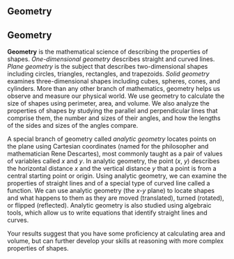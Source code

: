 ## Geometry

## Geometry

**Geometry** is the mathematical science of describing the properties of shapes. *One-dimensional geometry* describes straight and curved lines. *Plane geometry* is the subject that describes two-dimensional shapes including circles, triangles, rectangles, and trapezoids. *Solid geometry* examines three-dimensional shapes including cubes, spheres, cones, and cylinders. More than any other branch of mathematics, geometry helps us observe and measure our physical world. We use geometry to calculate the size of shapes using perimeter, area, and volume. We also analyze the properties of shapes by studying the parallel and perpendicular lines that comprise them, the number and sizes of their angles, and how the lengths of the sides and sizes of the angles compare. 

A special branch of geometry called *analytic geometry* locates points on the plane using Cartesian coordinates (named for the philosopher and mathematician Rene Descartes), most commonly taught as a pair of values of variables called *x* and *y*. In analytic geometry, the point (*x*, *y*) describes the horizontal distance *x* and the vertical distance *y* that a point is from a central starting point or origin. Using analytic geometry, we can examine the properties of straight lines and of a special type of curved line called a function. We can use analytic geometry (the *x-y* plane) to locate shapes and what happens to them as they are moved (translated), turned (rotated), or flipped (reflected). Analytic geometry is also studied using algebraic tools, which allow us to write equations that identify straight lines and curves.

Your results suggest that you have some proficiency at calculating area and volume, but can further develop your skills at reasoning with more complex properties of shapes.
